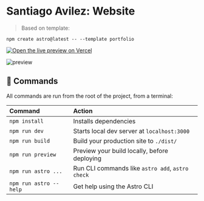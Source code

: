 # Santiago Avilez: Website 

> Based on template:

```
npm create astro@latest -- --template portfolio
```


[![Open the live preview on Vercel](https://res.cloudinary.com/dozjn0kxw/image/upload/c_thumb,w_20,g_face/v1677888503/isologo-500.png)](https://santiagodeveloper.vercel.app)




![preview](https://res.cloudinary.com/dozjn0kxw/image/upload/v1677888051/preview-santiago-developer.png)


## 🧞 Commands

All commands are run from the root of the project, from a terminal:

| Command                | Action                                           |
| :--------------------- | :----------------------------------------------- |
| `npm install`          | Installs dependencies                            |
| `npm run dev`          | Starts local dev server at `localhost:3000`      |
| `npm run build`        | Build your production site to `./dist/`          |
| `npm run preview`      | Preview your build locally, before deploying     |
| `npm run astro ...`    | Run CLI commands like `astro add`, `astro check` |
| `npm run astro --help` | Get help using the Astro CLI                     |


